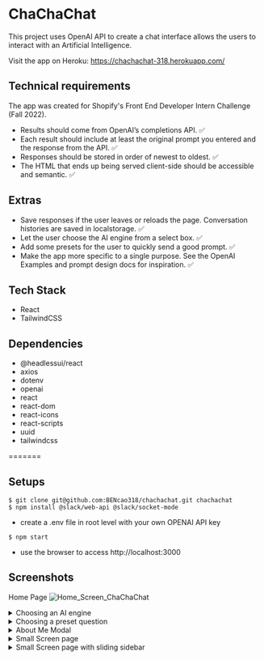 # ChaChaChat

This project uses OpenAI API to create a chat interface allows the users to interact with an Artificial Intelligence. 

Visit the app on Heroku: https://chachachat-318.herokuapp.com/

## Technical requirements 
The app was created for Shopify's Front End Developer Intern Challenge (Fall 2022). 
- Results should come from OpenAI’s completions API. ✅ 
- Each result should include at least the original prompt you entered and the response from the API. ✅ 
- Responses should be stored in order of newest to oldest. ✅ 
- The HTML that ends up being served client-side should be accessible and semantic. ✅ 

## Extras
- Save responses if the user leaves or reloads the page. Conversation histories are saved in localstorage. ✅ 
- Let the user choose the AI engine from a select box. ✅ 
- Add some presets for the user to quickly send a good prompt. ✅ 
- Make the app more specific to a single purpose. See the OpenAI Examples and prompt design docs for inspiration. ✅ 

## Tech Stack
- React 
- TailwindCSS

## Dependencies
- @headlessui/react
- axios
- dotenv
- openai
- react
- react-dom
- react-icons
- react-scripts
- uuid
- tailwindcss

=======
## Setups
```
$ git clone git@github.com:BENcao318/chachachat.git chachachat
$ npm install @slack/web-api @slack/socket-mode
```
- create a .env file in root level with your own OPENAI API key 
```
$ npm start
```
- use the browser to access http://localhost:3000 


## Screenshots

   Home Page 
  ![Home_Screen_ChaChaChat](https://user-images.githubusercontent.com/60834562/169716166-d456959d-1944-4a72-9125-2fbbd24724b8.png)

<details>
  <summary> Choosing an AI engine </summary>
  ![Choose_An_AI_Model_ChaChaChat](https://user-images.githubusercontent.com/60834562/169716526-b02d7222-268d-4389-9f45-8d55f771a756.png)
</details>
 
 <details>
  <summary> Choosing a preset question </summary>
  ![Select_A_Preset_Question](https://user-images.githubusercontent.com/60834562/169716528-5b5f3c49-79e7-4e11-b498-4190d91cff91.png)
 </details>
 
  <details>
  <summary> About Me Modal </summary>
  ![AboutMe_ChaChaChat](https://user-images.githubusercontent.com/60834562/169716525-90450d5e-4f36-4e5c-b756-89383e380dae.png)
 </details>
 
 <details>
  <summary> Small Screen page </summary>
  ![Small_Screen_ChaChaChat](https://user-images.githubusercontent.com/60834562/169716529-cb3eaf7b-b91f-468e-bd4b-fc23f1cb9f98.png)
 </details>
 
 <details>
  <summary> Small Screen page with sliding sidebar </summary>
  ![Small_Screen_Sidebar_ChaChaChat](https://user-images.githubusercontent.com/60834562/169716530-ecdf6bf5-c155-4fc5-a9b3-1b1b40d7be7c.png)
 </details>

